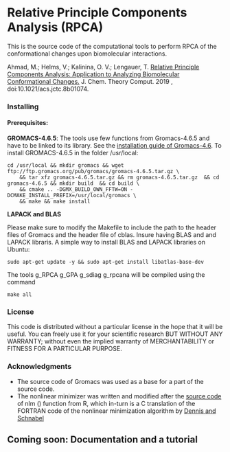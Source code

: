 # Relative Principle Components Analysis (RPCA)

This is the source code of the computational tools to perform RPCA of the conformational changes upon biomolecular interactions.

Ahmad, M.; Helms, V.; Kalinina, O. V.; Lengauer, T. [Relative Principle Components Analysis: Application to Analyzing Biomolecular Conformational Changes.](https://doi.org/10.1021/acs.jctc.8b01074)  J. Chem. Theory Comput. 2019 , doi:10.1021/acs.jctc.8b01074.
### Installing 
#### Prerequisites:
**GROMACS-4.6.5**: The tools use few functions from Gromacs-4.6.5 and have to be linked to its library. See the [installation guide of Gromacs-4.6](https://www.gromacs.org/Documentation_of_outdated_versions/Installation_Instructions_4.6).
To install GROMACS-4.6.5 in the folder /usr/local:
```
cd /usr/local && mkdir gromacs && wget ftp://ftp.gromacs.org/pub/gromacs/gromacs-4.6.5.tar.gz \
    && tar xfz gromacs-4.6.5.tar.gz && rm gromacs-4.6.5.tar.gz  && cd gromacs-4.6.5 && mkdir build  && cd build \
    && cmake .. -DGMX_BUILD_OWN_FFTW=ON -DCMAKE_INSTALL_PREFIX=/usr/local/gromacs \
    && make && make install
```

**LAPACK and BLAS** 

Please make sure to modify the Makefile to include the path to the header files of Gromacs and the header file of cblas. Insure having BLAS and and LAPACK libraris.
A simple way to install BLAS and LAPACK libraries on Ubuntu:
```
sudo apt-get update -y && sudo apt-get install libatlas-base-dev 
```
The tools g_RPCA  g_GPA g_sdiag g_rpcana will be compiled using the command
```
make all
```


### License
This code is distributed without a particular license in the hope that it will be useful. You can freely use it for your scientific research BUT WITHOUT ANY WARRANTY; without even the implied warranty of MERCHANTABILITY or FITNESS FOR A PARTICULAR PURPOSE.
 
### Acknowledgments
* The source code of Gromacs was used as a base for a part of the source code.
* The nonlinear minimizer was written and modified after the [source code](https://github.com/SurajGupta/r-source/blob/master/src/appl/uncmin.c) of nlm () function from R, which in-turn is a C translation of the FORTRAN code of the nonlinear minimization algorithm by [Dennis and Schnabel](https://www.amazon.com/Numerical-Unconstrained-Optimization-Nonlinear-Mathematics/dp/0898713641)

## Coming soon: Documentation and a tutorial

